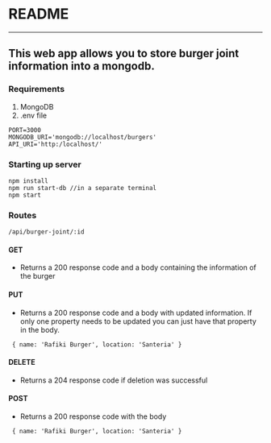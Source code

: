 # README
---
This web app allows you to store burger joint information into a mongodb.
---
### Requirements
1. MongoDB
2. .env file
```
PORT=3000
MONGODB_URI='mongodb://localhost/burgers'
API_URI='http:/localhost/'
```

### Starting up server
```
npm install
npm run start-db //in a separate terminal 
npm start
```

### Routes
```/api/burger-joint/:id```
#### **GET**
- Returns a 200 response code and a body containing the information of the burger
#### **PUT**
- Returns a 200 response code and a body with updated information. If only one property needs to be updated you can just have that property in the body.
```sample body
 { name: 'Rafiki Burger', location: 'Santeria' }
```
#### **DELETE**
- Returns a 204 response code if deletion was successful
#### **POST**
- Returns a 200 response code with the body
```sample body
 { name: 'Rafiki Burger', location: 'Santeria' }
```